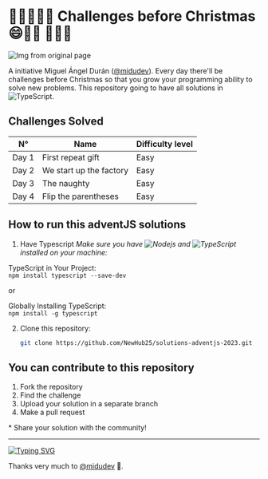 # 🎀🎁🎄🎄🎄 Challenges before Christmas 😄🎅🫎 🎄🎄🎄

![Img from original page](https://github.com/NewHub25/solutions-adventjs-2023/assets/adventjs-img.png)

A initiative Miguel Ángel Durán ([@midudev](https://github.com/midudev)). Every day there'll be challenges before Christmas so that you grow your programming ability to solve new problems.
This repository going to have all solutions in <img alt="TypeScript" src="https://img.shields.io/badge/-TypeScript-007ACC?style=flat-square&logo=typescript&logoColor=white" />.

## Challenges Solved

| N° | Name | Difficulty level |
|---|---|---|
| Day 1    | First repeat gift | Easy |
| Day 2    | We start up the factory  | Easy |
| Day 3    | The naughty | Easy |
| Day 4    | Flip the parentheses | Easy |

## How to run this adventJS solutions

1. Have Typescript
<i>Make sure you have <img alt="Nodejs" src="https://img.shields.io/badge/-Nodejs-43853d?style=flat-square&logo=Node.js&logoColor=white" /> and <img alt="TypeScript" src="https://img.shields.io/badge/-TypeScript-007ACC?style=flat-square&logo=typescript&logoColor=white" /> installed on your machine:</i>
<p>TypeScript in Your Project: <br /><code>npm install typescript --save-dev</code></p>or
<p>Globally Installing TypeScript: <br /><code>npm install -g typescript</code></p>

2. Clone this repository:
    ```bash
    git clone https://github.com/NewHub25/solutions-adventjs-2023.git
    ```

## You can contribute to this repository
<ol>
    <li>Fork the repository</li>
    <li>Find the challenge</li>
    <li>Upload your solution in a separate branch</li>
    <li>Make a pull request</li>
</ol>
    * Share your solution with the community!<br />
<hr />

[![Typing SVG](https://readme-typing-svg.demolab.com?font=Fira+Code&weight=700&size=32&duration=7000&pause=1000&color=079D00&background=CD0500&center=true&vCenter=true&random=false&width=700&lines=Advent+JavaScript)](https://git.io/typing-svg)

Thanks very much to [@midudev](https://github.com/midudev) 🎁.
